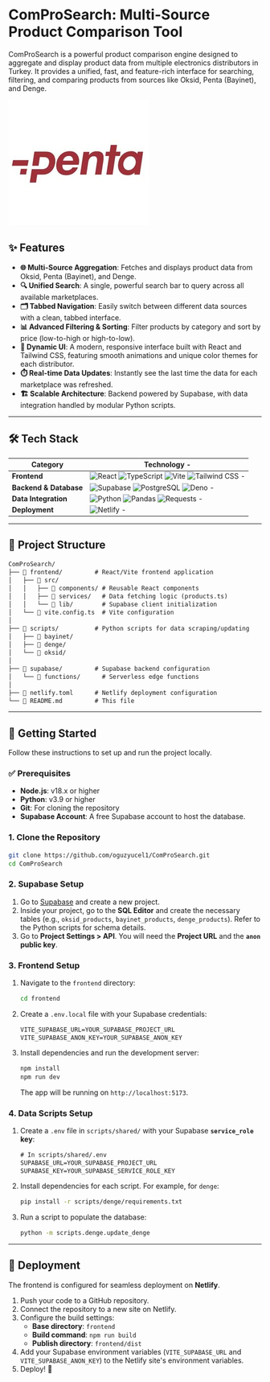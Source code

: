 # ComProSearch: Multi-Source Product Comparison Tool

ComProSearch is a powerful product comparison engine designed to aggregate and display product data from multiple electronics distributors in Turkey. It provides a unified, fast, and feature-rich interface for searching, filtering, and comparing products from sources like Oksid, Penta (Bayinet), and Denge.

![ComProSearch Banner](frontend/public/images/penta_banner.jpg)

## ✨ Features

- **🌐 Multi-Source Aggregation**: Fetches and displays product data from Oksid, Penta (Bayinet), and Denge.
- **🔍 Unified Search**: A single, powerful search bar to query across all available marketplaces.
- **🗂️ Tabbed Navigation**: Easily switch between different data sources with a clean, tabbed interface.
- **📊 Advanced Filtering & Sorting**: Filter products by category and sort by price (low-to-high or high-to-low).
- **🎨 Dynamic UI**: A modern, responsive interface built with React and Tailwind CSS, featuring smooth animations and unique color themes for each distributor.
- **⏱️ Real-time Data Updates**: Instantly see the last time the data for each marketplace was refreshed.
- **🏗️ Scalable Architecture**: Backend powered by Supabase, with data integration handled by modular Python scripts.

---

## 🛠️ Tech Stack

| Category               | Technology -                                                                                                                                                                                                                                                                                                                                                                                                                                                                                        |
| ---------------------- | --------------------------------------------------------------------------------------------------------------------------------------------------------------------------------------------------------------------------------------------------------------------------------------------------------------------------------------------------------------------------------------------------------------------------------------------------------------------------------------------------- |
| **Frontend**           | <img src="https://img.shields.io/badge/React-20232A?style=flat-square&logo=react&logoColor=61DAFB" alt="React"/> <img src="https://img.shields.io/badge/TypeScript-007ACC?style=flat-square&logo=typescript&logoColor=white" alt="TypeScript"/> <img src="https://img.shields.io/badge/Vite-646CFF?style=flat-square&logo=vite&logoColor=white" alt="Vite"/> <img src="https://img.shields.io/badge/Tailwind_CSS-38B2AC?style=flat-square&logo=tailwind-css&logoColor=white" alt="Tailwind CSS"/> - |
| **Backend & Database** | <img src="https://img.shields.io/badge/Supabase-3FCF8E?style=flat-square&logo=supabase&logoColor=white" alt="Supabase"/> <img src="https://img.shields.io/badge/PostgreSQL-316192?style=flat-square&logo=postgresql&logoColor=white" alt="PostgreSQL"/> <img src="https://img.shields.io/badge/Deno-000000?style=flat-square&logo=deno&logoColor=white" alt="Deno"/> -                                                                                                                              |
| **Data Integration**   | <img src="https://img.shields.io/badge/Python-3776AB?style=flat-square&logo=python&logoColor=white" alt="Python"/> <img src="https://img.shields.io/badge/Pandas-150458?style=flat-square&logo=pandas&logoColor=white" alt="Pandas"/> <img src="https://img.shields.io/badge/Requests-2.31.0-brightgreen?style=flat-square" alt="Requests"/> -                                                                                                                                                      |
| **Deployment**         | <img src="https://img.shields.io/badge/Netlify-00C7B7?style=flat-square&logo=netlify&logoColor=white" alt="Netlify"/> -                                                                                                                                                                                                                                                                                                                                                                             |

---

## 📂 Project Structure

```
ComProSearch/
├── 📁 frontend/         # React/Vite frontend application
│   ├── 📁 src/
│   │   ├── 📁 components/ # Reusable React components
│   │   ├── 📁 services/   # Data fetching logic (products.ts)
│   │   └── 📁 lib/        # Supabase client initialization
│   └── 📄 vite.config.ts  # Vite configuration
│
├── 📁 scripts/          # Python scripts for data scraping/updating
│   ├── 📁 bayinet/
│   ├── 📁 denge/
│   └── 📁 oksid/
│
├── 📁 supabase/         # Supabase backend configuration
│   └── 📁 functions/      # Serverless edge functions
│
├── 📄 netlify.toml      # Netlify deployment configuration
└── 📄 README.md         # This file
```

---

## 🚀 Getting Started

Follow these instructions to set up and run the project locally.

### ✅ Prerequisites

- **Node.js**: v18.x or higher
- **Python**: v3.9 or higher
- **Git**: For cloning the repository
- **Supabase Account**: A free Supabase account to host the database.

### 1. Clone the Repository

```bash
git clone https://github.com/oguzyucel1/ComProSearch.git
cd ComProSearch
```

### 2. Supabase Setup

1.  Go to [Supabase](https://supabase.com/) and create a new project.
2.  Inside your project, go to the **SQL Editor** and create the necessary tables (e.g., `oksid_products`, `bayinet_products`, `denge_products`). Refer to the Python scripts for schema details.
3.  Go to **Project Settings > API**. You will need the **Project URL** and the **`anon` public key**.

### 3. Frontend Setup

1.  Navigate to the `frontend` directory:
    ```bash
    cd frontend
    ```
2.  Create a `.env.local` file with your Supabase credentials:
    ```env
    VITE_SUPABASE_URL=YOUR_SUPABASE_PROJECT_URL
    VITE_SUPABASE_ANON_KEY=YOUR_SUPABASE_ANON_KEY
    ```
3.  Install dependencies and run the development server:
    ```bash
    npm install
    npm run dev
    ```
    The app will be running on `http://localhost:5173`.

### 4. Data Scripts Setup

1.  Create a `.env` file in `scripts/shared/` with your Supabase **`service_role` key**:
    ```env
    # In scripts/shared/.env
    SUPABASE_URL=YOUR_SUPABASE_PROJECT_URL
    SUPABASE_KEY=YOUR_SUPABASE_SERVICE_ROLE_KEY
    ```
2.  Install dependencies for each script. For example, for `denge`:
    ```bash
    pip install -r scripts/denge/requirements.txt
    ```
3.  Run a script to populate the database:
    ```bash
    python -m scripts.denge.update_denge
    ```

---

## 🚢 Deployment

The frontend is configured for seamless deployment on **Netlify**.

1.  Push your code to a GitHub repository.
2.  Connect the repository to a new site on Netlify.
3.  Configure the build settings:
    - **Base directory**: `frontend`
    - **Build command**: `npm run build`
    - **Publish directory**: `frontend/dist`
4.  Add your Supabase environment variables (`VITE_SUPABASE_URL` and `VITE_SUPABASE_ANON_KEY`) to the Netlify site's environment variables.
5.  Deploy! 🚀
